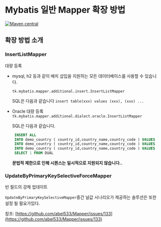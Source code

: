 # Mybatis 일반 Mapper 확장 방법

[![Maven central](https://maven-badges.herokuapp.com/maven-central/tk.mybatis/mapper-extra/badge.svg)](https://maven-badges.herokuapp.com/maven-central/tk.mybatis/mapper-extra)

## 확장 방법 소개

### InsertListMapper

대량 등록

- mysql, h2 등과 같이 배치 삽입을 지원하는 모든 데이터베이스를 사용할 수 있습니다.

    `tk.mybatis.mapper.additional.insert.InsertListMapper`

    SQL은 다음과 같습니다 `insert table(xxx) values (xxx), (xxx) ...`

- Oracle 대량 등록 
    `tk.mybatis.mapper.additional.dialect.oracle.InsertListMapper`

    SQL은 다음과 같습니다.
    ```sql
     INSERT ALL
     INTO demo_country ( country_id,country_name,country_code ) VALUES ( ?,?,? )
     INTO demo_country ( country_id,country_name,country_code ) VALUES ( ?,?,? )
     INTO demo_country ( country_id,country_name,country_code ) VALUES ( ?,?,? )
     SELECT 1 FROM DUAL
    ```

    **문법적 제한으로 인해 시퀀스는 일시적으로 지원되지 않습니다..**

### UpdateByPrimaryKeySelectiveForceMapper

빈 필드의 강제 업데이트

`UpdateByPrimaryKeySelectiveMapper`중간 널값 시나리오가 제공하는 솔루션은 또한 설정 될 필요가있다.

참조: [https://github.com/abel533/Mapper/issues/133](https://github.com/abel533/Mapper/issues/133)